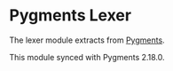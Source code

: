 # Pygments Lexer

The lexer module extracts from [Pygments](https://pygments.org/).

This module synced with Pygments 2.18.0.
